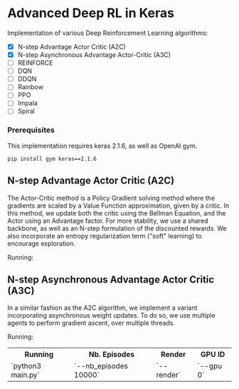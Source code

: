 # Advanced Deep RL in Keras

Implementation of various Deep Reinforcement Learning algorithms:

- [x] N-step Advantage Actor Critic (A2C)
- [x] N-step Asynchronous Advantage Actor-Critic (A3C)
- [ ] REINFORCE
- [ ] DQN
- [ ] DDQN
- [ ] Rainbow
- [ ] PPO
- [ ] Impala
- [ ] Spiral

### Prerequisites

This implementation requires keras 2.1.6, as well as OpenAI gym.
```
pip install gym keras==2.1.6
```

## N-step Advantage Actor Critic (A2C)
The Actor-Critic method is a Policy Gradient solving method where the gradients are scaled by a Value Function approximation, given by a critic. In this method, we update both the critic using the Bellman Equation, and the Actor using an Advantage factor. For more stability, we use a shared backbone, as well as an N-step formulation of the discounted rewards. We also incorporate an entropy regularization term ("soft" learning) to encourage exploration.  

Running:

## N-step Asynchronous Advantage Actor Critic (A3C)
In a similar fashion as the A2C algorithm, we implement a variant incorporating asynchronous weight updates. To do so, we use multiple agents to perform gradient ascent, over multiple threads.

Running:

<table>
  <tr>
    <th>Running</th>
    <th>Nb. Episodes</th>
    <th>Render</th>
    <th>GPU ID</th>
  </tr>
  <tr>
    <td>`python3 main.py`</td>
    <td>`--nb_episodes 10000`</td>
    <td>`--render`</td>
    <td>`--gpu 0`</td>
  </tr>
</table>
